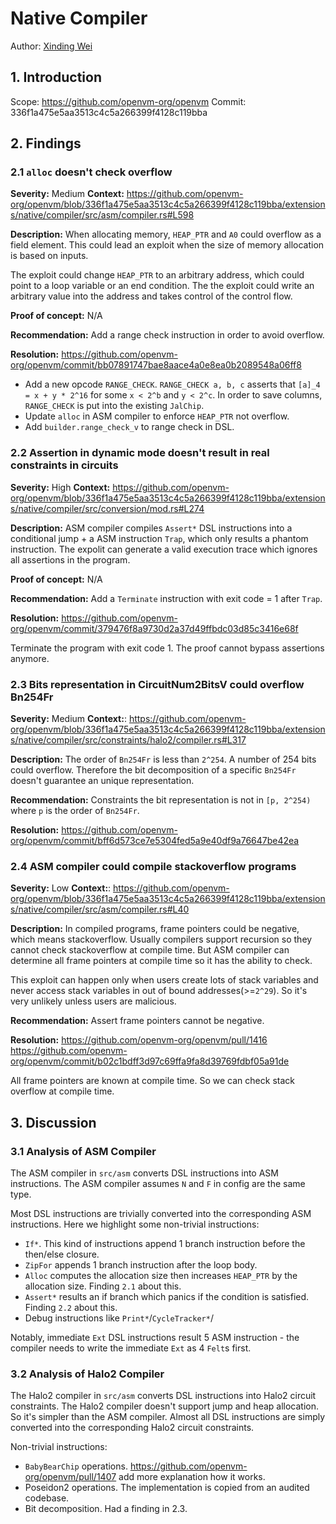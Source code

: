 # Native Compiler

Author: [Xinding Wei](https://github.com/nyunyunyunyu)

## 1. Introduction

Scope: https://github.com/openvm-org/openvm
Commit: 336f1a475e5aa3513c4c5a266399f4128c119bba

## 2. Findings

### 2.1 `alloc` doesn't check overflow

**Severity:** Medium
**Context:** https://github.com/openvm-org/openvm/blob/336f1a475e5aa3513c4c5a266399f4128c119bba/extensions/native/compiler/src/asm/compiler.rs#L598

**Description:** When allocating memory, `HEAP_PTR` and `A0` could overflow as a field element. This could lead 
an exploit when the size of memory allocation is based on inputs. 

The exploit could change `HEAP_PTR` to an arbitrary address, which could point to a loop variable or an 
end condition. The the exploit could write an arbitrary value into the address and takes control of the 
control flow.

**Proof of concept:** N/A

**Recommendation:** Add a range check instruction in order to avoid overflow.

**Resolution:** https://github.com/openvm-org/openvm/commit/bb07891747bae8aace4a0e8ea0b2089548a06ff8

- Add a new opcode `RANGE_CHECK`. `RANGE_CHECK a, b, c` asserts that
`[a]_4 = x + y * 2^16` for some `x < 2^b` and `y < 2^c`. In order to
save columns, `RANGE_CHECK` is put into the existing `JalChip`.
- Update `alloc` in ASM compiler to enforce `HEAP_PTR` not overflow.
- Add `builder.range_check_v` to range check in DSL.

### 2.2 Assertion in dynamic mode doesn't result in real constraints in circuits

**Severity:** High
**Context:** https://github.com/openvm-org/openvm/blob/336f1a475e5aa3513c4c5a266399f4128c119bba/extensions/native/compiler/src/conversion/mod.rs#L274

**Description:** 
ASM compiler compiles `Assert*` DSL instructions into a conditional jump + a ASM instruction `Trap`, which only results a phantom instruction. The expolit can generate a valid execution trace which ignores all assertions in the program.

**Proof of concept:** N/A

**Recommendation:** Add a `Terminate` instruction with exit code = 1 after `Trap`.

**Resolution:** https://github.com/openvm-org/openvm/commit/379476f8a9730d2a37d49ffbdc03d85c3416e68f

Terminate the program with exit code 1. The proof cannot bypass
assertions anymore.

### 2.3 Bits representation in CircuitNum2BitsV could overflow Bn254Fr
**Severity:** Medium
**Context:**: https://github.com/openvm-org/openvm/blob/336f1a475e5aa3513c4c5a266399f4128c119bba/extensions/native/compiler/src/constraints/halo2/compiler.rs#L317

**Description:** 
The order of `Bn254Fr` is less than `2^254`. A number of 254 bits could overflow. Therefore the bit decomposition 
of a specific `Bn254Fr` doesn't guarantee an unique representation.

**Recommendation:** 
Constraints the bit representation is not in `[p, 2^254)` where `p` is the order of `Bn254Fr`.

**Resolution:** https://github.com/openvm-org/openvm/commit/bff6d573ce7e5304fed5a9e40df9a76647be42ea

### 2.4 ASM compiler could compile stackoverflow programs
**Severity:** Low
**Context:**: https://github.com/openvm-org/openvm/blob/336f1a475e5aa3513c4c5a266399f4128c119bba/extensions/native/compiler/src/asm/compiler.rs#L40

**Description:** 
In compiled programs, frame pointers could be negative, which means stackoverflow. Usually compilers support
recursion so they cannot check stackoverflow at compile time. But ASM compiler can determine all frame pointers
at compile time so it has the ability to check.

This exploit can happen only when users create lots of stack variables and never access stack variables in
out of bound addresses(>=`2^29`). So it's very unlikely unless users are malicious.

**Recommendation:** 
Assert frame pointers cannot be negative.

**Resolution:** https://github.com/openvm-org/openvm/pull/1416
https://github.com/openvm-org/openvm/commit/b02c1bdff3d97c69ffa9fa8d39769fdbf05a91de

All frame pointers are known at compile time. So we can check stack overflow at compile time.

## 3. Discussion

### 3.1 Analysis of ASM Compiler
The ASM compiler in `src/asm` converts DSL instructions into ASM instructions. The ASM compiler assumes `N` and `F` in config are the same type.

Most DSL instructions are trivially converted into the corresponding ASM instructions. Here we highlight some non-trivial instructions:
- `If*`. This kind of instructions append 1 branch instruction before the then/else closure.
- `ZipFor` appends 1 branch instruction after the loop body.
- `Alloc` computes the allocation size then increases `HEAP_PTR` by the allocation size. Finding `2.1` about this.
- `Assert*` results an if branch which panics if the condition is satisfied. Finding `2.2` about this.
- Debug instructions like `Print*`/`CycleTracker*`/

Notably, immediate `Ext` DSL instructions result 5 ASM instruction - the compiler needs to write the immediate `Ext` as 4 `Felt`s first.

### 3.2 Analysis of Halo2 Compiler
The Halo2 compiler in `src/asm` converts DSL instructions into Halo2 circuit constraints. The Halo2 compiler 
doesn't support jump and heap allocation. So it's simpler than the ASM compiler. Almost all DSL instructions
are simply converted into the corresponding Halo2 circuit constraints.

Non-trivial instructions:
- `BabyBearChip` operations. https://github.com/openvm-org/openvm/pull/1407 add more explanation how it works.
- Poseidon2 operations. The implementation is copied from an audited codebase.
- Bit decomposition. Had a finding in 2.3.
